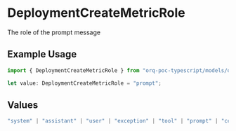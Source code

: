 # DeploymentCreateMetricRole

The role of the prompt message

## Example Usage

```typescript
import { DeploymentCreateMetricRole } from "orq-poc-typescript/models/operations";

let value: DeploymentCreateMetricRole = "prompt";
```

## Values

```typescript
"system" | "assistant" | "user" | "exception" | "tool" | "prompt" | "correction" | "expected_output"
```
